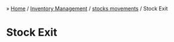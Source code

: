 &raquo; [Home](../index.md) / [Inventory Management](./index.md) /  [stocks movements](./movement.md) / Stock Exit

# Stock Exit